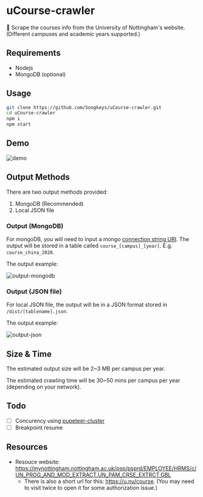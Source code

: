 # uCourse-crawler
🎒 Scrape the courses info from the University of Nottingham's website. (Different campuses and academic years supported.)

## Requirements

- Nodejs
- MongoDB (optional)

## Usage

```bash
git clone https://github.com/Songkeys/uCourse-crawler.git
cd uCourse-crawler
npm i
npm start
```

## Demo

![demo](https://ae01.alicdn.com/kf/U8dea349724724abaa24cabb4cfa83b27y.jpg)

## Output Methods

There are two output methods provided:

1. MongoDB (Recommended)
2. Local JSON file

### Output (MongoDB)

For mongoDB, you will need to input a mongo [connection string URI](https://docs.mongodb.com/manual/reference/connection-string/). The output will be stored in a table called `course_[campus]_[year]`. E.g. `course_china_2020`.

The output example:

![output-mongodb](https://ae01.alicdn.com/kf/U0b38637fccbf47e9a92d1966005711d9T.jpg)

### Output (JSON file)

For local JSON file, the output will be in a JSON format stored in `/dist/[tablename].json`. 

The output example:

![output-json](https://ae01.alicdn.com/kf/Ue83678fcf72e4906846dad02c87c00f06.jpg)

## Size & Time

The estimated output size will be 2~3 MB per campus per year.

The estimated crawling time will be 30~50 mins per campus per year (depending on your network). 

## Todo

- [ ] Concurency using [pupeteer-cluster](https://github.com/thomasdondorf/puppeteer-cluster)
- [ ] Breakpoint resume

## Resources

- Resouce website: <https://mynottingham.nottingham.ac.uk/psp/psprd/EMPLOYEE/HRMS/c/UN_PROG_AND_MOD_EXTRACT.UN_PAM_CRSE_EXTRCT.GBL>
  - There is also a short url for this: <https://u.nu/course>. (You may need to visit twice to open it for some authorization issue.)

